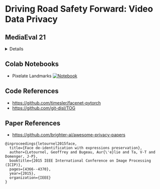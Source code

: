 ﻿# Driving Road Safety Forward: Video Data Privacy

## MediaEval 21

<details>
### Why do some drivers crash?

<details>
The lifetime odds for dying in a car crash are <b>1 in 103</b>. Each year, vehicle crashes cost <b>hundreds of billions</b> of dollars.

Research shows that <b> driver behavior</b> is key to automobile accidents. It’s a primary factor in ⅔ of crashes and a contributing factor in 90% of crashes. However, driver behavior is one of the most difficult things to study.

 <b>In-cabin video data</b> has the potential to enhance our understanding and provide greater context for interpretation, but brings forward important questions about responsible data science and the future of research. 

</details>

### The Task

<details>
The goal of this video data task is to explore methods for obscuring  driver identity in driver-facing video recordings while preserving human  behavioral information.

The <b>SHRP 2 dataset</b> was collected as part of the <b>Naturalistic Driving Study (NDS)</b> and contains <b> millions of hours and petabytes of driver video data</b> that can be used by researchers to gain a better understanding about the underlying causes of car crashes.

The dataset is currently <b> hosted in a secure enclave</b> due to privacy concerns about the identities of the drivers used in the study. The data studied in this challenge is similar to the SHRP 2 dataset but the privacy concerns and participant submissions are applicable in a much broader context of the driver safety research community.
</details>

### [Data](DATA.md)
The data folder contains the dataset to be used for the competition.

### Evaluation methodology

<details>
The evaluation process includes a preliminary automated evaluation as well as a human evaluation, to assess the de-identification of faces and measure the consistency in preserving driver actions and emotions. An initial automated process will be run using a deep learning-based gaze estimator. The difference in predicted gaze-vectors from the original un-filtered video and de-identified video will be used as an initial score. Human evaluators will use the evaluation methodology as described by Baragchizadeh et al. in Evaluation of Automated Identity Masking Method (AIM) in Naturalistic Driving Study (NDS) [9].

The scores for each of these areas will be combined for an overall assessment, prioritizing the human assessment of de-identification. PLEASE NOTE that this Task is heavily reliant on human evaluation, and we encourage participants to include in their submission any ideas, methods, and results from their own evaluation approaches. The participants’ descriptions of methodology, assumptions, and results will be shared with reviewers and the project organizers for additional discussion and opportunities for seed funding for further research.

Although we encourage all Task participants to think creatively and holistically about how the expectations of privacy, the risk from potential attackers, and various threat models may evolve, our starting assumptions are that: (1) The drivers are not known to the potential attacker. We assume there is no relationship between the attacker and the driver. Furthermore, it is assumed that the driver is not a public figure. (2) Any information from the driver’s surroundings is assumed to not influence the attacker’s ability to identify the driver. (3) Access to the data is limited to registered users who have signed a Data Use Agreement specifying they will not attempt to learn the identity of individuals in the videos. (4) Attackers have access to basic computational resources. (5) There is a low probability of attackers launching an effective crowdsourcing strategy to re-identify the drivers, in part due to the Data Use Agreement and context in which the data were collected.

The organizers of this Task encourage open source code with a MIT license, and the open sharing of insights to support a multidisciplinary community of practice. We anticipate that with the engagement of the MediaEval community there will be multiple opportunities to highlight both quantitative and qualitative feedback from participants, supporting reproducibility, open science, and future collaborative research.

- [6] Finch, K. (2016, April 25). A visual guide to practical data de-identification. Retrieved March 28, 2021, from https://fpf.org/blog/a-visual-guide-to-practical-data-de-identification/

- [8] Ferrell, R., Aykac, D., Karnowski, T., & Srinivas, N. (2021, January). A Publicly Available, Annotated Data Set for Naturalistic Driving Study and Computer Vision Algorithm Development. Retrieved from https://info.ornl.gov/sites/publications/Files/Pub122418.pdf

- [9] Baragchizadeh, Asal, O’Toole, Alice, Karnowski, Thomas Paul, & Bolme, David S. Evaluation of Automated Identity Masking Method (AIM) in Naturalistic Driving Study (NDS). United States. https://doi.org/10.1109/FG.2017.54
</details>

### Task Schedule

<details>
- July 2021: Registration on Submittable opens
- July 2021: Data release to registered participants
- August-October 2021: Community webinars/mentoring
- October 2021: Runs due
- November 2021: Results returned
- 22 November 2021: Working notes paper
- 6-8 December 2021: MediaEval 2021 Workshop
</details>

 </details>
 
## Colab Notebooks
- Pixelate Landmarks [![Notebook](https://colab.research.google.com/assets/colab-badge.svg)](https://colab.research.google.com/drive/1nhtWSODf3UD7ptKLLzneAbE9MtRq-q-7?usp=sharing)


## Code References
- https://github.com/timesler/facenet-pytorch
- https://github.com/git-disl/TOG


## Paper References

- https://github.com/brighter-ai/awesome-privacy-papers

```
@inproceedings{letournel2015face,
  title={Face de-identification with expressions preservation},
  author={Letournel, Geoffrey and Bugeau, Aur{\'e}lie and Ta, V-T and Domenger, J-P},
  booktitle={2015 IEEE International Conference on Image Processing (ICIP)},
  pages={4366--4370},
  year={2015},
  organization={IEEE}
}
```


